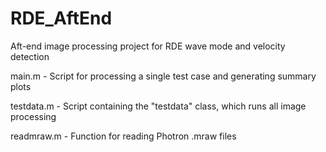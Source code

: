 # RDE_AftEnd
Aft-end image processing project for RDE wave mode and velocity detection

main.m - Script for processing a single test case and generating summary plots

testdata.m - Script containing the "testdata" class, which runs all image processing

readmraw.m - Function for reading Photron .mraw files
